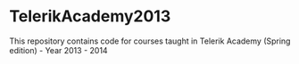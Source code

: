 TelerikAcademy2013
==================

This repository contains code for courses taught in Telerik Academy (Spring edition) - Year 2013 - 2014
